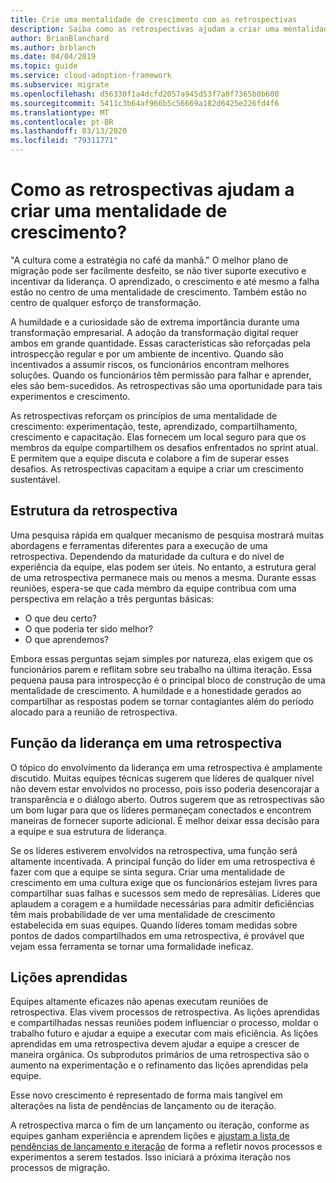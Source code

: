 ```yaml
---
title: Crie uma mentalidade de crescimento com as retrospectivas
description: Saiba como as retrospectivas ajudam a criar uma mentalidade de crescimento e capacitar as equipes a criarem um crescimento sustentável.
author: BrianBlanchard
ms.author: brblanch
ms.date: 04/04/2019
ms.topic: guide
ms.service: cloud-adoption-framework
ms.subservice: migrate
ms.openlocfilehash: d56330f1a4dcfd2057a945d53f7a0f7365b0b600
ms.sourcegitcommit: 5411c3b64af966b5c56669a182d6425e226fd4f6
ms.translationtype: MT
ms.contentlocale: pt-BR
ms.lasthandoff: 03/13/2020
ms.locfileid: "79311771"
---
```

<!-- markdownlint-disable MD026 -->

# <a name="how-do-retrospectives-help-build-a-growth-mindset"></a>Como as retrospectivas ajudam a criar uma mentalidade de crescimento?

"A cultura come a estratégia no café da manhã." O melhor plano de migração pode ser facilmente desfeito, se não tiver suporte executivo e incentivar da liderança. O aprendizado, o crescimento e até mesmo a falha estão no centro de uma mentalidade de crescimento. Também estão no centro de qualquer esforço de transformação.

A humildade e a curiosidade são de extrema importância durante uma transformação empresarial. A adoção da transformação digital requer ambos em grande quantidade. Essas características são reforçadas pela introspecção regular e por um ambiente de incentivo. Quando são incentivados a assumir riscos, os funcionários encontram melhores soluções. Quando os funcionários têm permissão para falhar e aprender, eles são bem-sucedidos. As retrospectivas são uma oportunidade para tais experimentos e crescimento.

As retrospectivas reforçam os princípios de uma mentalidade de crescimento: experimentação, teste, aprendizado, compartilhamento, crescimento e capacitação. Elas fornecem um local seguro para que os membros da equipe compartilhem os desafios enfrentados no sprint atual. E permitem que a equipe discuta e colabore a fim de superar esses desafios. As retrospectivas capacitam a equipe a criar um crescimento sustentável.

## <a name="retrospective-structure"></a>Estrutura da retrospectiva

Uma pesquisa rápida em qualquer mecanismo de pesquisa mostrará muitas abordagens e ferramentas diferentes para a execução de uma retrospectiva. Dependendo da maturidade da cultura e do nível de experiência da equipe, elas podem ser úteis. No entanto, a estrutura geral de uma retrospectiva permanece mais ou menos a mesma. Durante essas reuniões, espera-se que cada membro da equipe contribua com uma perspectiva em relação a três perguntas básicas:

- O que deu certo?
- O que poderia ter sido melhor?
- O que aprendemos?

Embora essas perguntas sejam simples por natureza, elas exigem que os funcionários parem e reflitam sobre seu trabalho na última iteração. Essa pequena pausa para introspecção é o principal bloco de construção de uma mentalidade de crescimento. A humildade e a honestidade gerados ao compartilhar as respostas podem se tornar contagiantes além do período alocado para a reunião de retrospectiva.

## <a name="leaderships-role-in-a-retrospective"></a>Função da liderança em uma retrospectiva

O tópico do envolvimento da liderança em uma retrospectiva é amplamente discutido. Muitas equipes técnicas sugerem que líderes de qualquer nível não devem estar envolvidos no processo, pois isso poderia desencorajar a transparência e o diálogo aberto. Outros sugerem que as retrospectivas são um bom lugar para que os líderes permaneçam conectados e encontrem maneiras de fornecer suporte adicional. É melhor deixar essa decisão para a equipe e sua estrutura de liderança.

Se os líderes estiverem envolvidos na retrospectiva, uma função será altamente incentivada. A principal função do líder em uma retrospectiva é fazer com que a equipe se sinta segura. Criar uma mentalidade de crescimento em uma cultura exige que os funcionários estejam livres para compartilhar suas falhas e sucessos sem medo de represálias. Líderes que aplaudem a coragem e a humildade necessárias para admitir deficiências têm mais probabilidade de ver uma mentalidade de crescimento estabelecida em suas equipes. Quando líderes tomam medidas sobre pontos de dados compartilhados em uma retrospectiva, é provável que vejam essa ferramenta se tornar uma formalidade ineficaz.

## <a name="lessons-learned"></a>Lições aprendidas

Equipes altamente eficazes não apenas executam reuniões de retrospectiva. Elas vivem processos de retrospectiva. As lições aprendidas e compartilhadas nessas reuniões podem influenciar o processo, moldar o trabalho futuro e ajudar a equipe a executar com mais eficiência. As lições aprendidas em uma retrospectiva devem ajudar a equipe a crescer de maneira orgânica. Os subprodutos primários de uma retrospectiva são o aumento na experimentação e o refinamento das lições aprendidas pela equipe.

Esse novo crescimento é representado de forma mais tangível em alterações na lista de pendências de lançamento ou de iteração.

A retrospectiva marca o fim de um lançamento ou iteração, conforme as equipes ganham experiência e aprendem lições e [ajustam a lista de pendências de lançamento e iteração](../assess/release-iteration-backlog.md) de forma a refletir novos processos e experimentos a serem testados. Isso iniciará a próxima iteração nos processos de migração.
